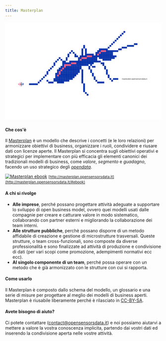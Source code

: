 ```yaml
---
title: Masterplan
---
```


[![Logo Masterplan](assets/img/work/proj-3/projectopendata.svg)](http://masterplan.opensensorsdata.it)

#### Che cos'è

Il [Masterplan](https://it.wikipedia.org/wiki/Masterplan_(urbanistica)#Definizione) è un modello che descrive i concetti (e le loro relazioni) per armonizzare obiettivi di business, organizzare i ruoli, condividere e riusare dati con licenze aperte. Il Masterplan si concentra sugli obiettivi operativi e strategici per implementare con più efficacia gli elementi canonici dei tradizionali modelli di business, come *valore*, *segmento* e *guadagno*, facendo un uso strategico degli [*opendata*](http://opendatahandbook.org/guide/it/).

[![Masterplan ebook](assets/img/work/proj-3/cover_icon_png)](http://masterplan.opensensorsdata.it/#ebook)
<small>[http://masterplan.opensensorsdata.it](http://masterplan.opensensorsdata.it/#ebook)</small>

#### A chi si rivolge

- **Alle imprese**, perché possano progettare attività adeguate a supportare lo sviluppo di open business model, ovvero quei modelli usati dalle compagnie per creare e catturare valore in modo sistematico, collaborando con partner esterni e migliorando la collaborazione dei team interni.  
- **Alle strutture pubbliche**, perchè possano disporre di un metodo affidabile di creazione e gestione di  microstrutture trasversali. Queste strutture, o team cross-funzionali, sono composte da diverse professionalità e sono finalizzate ad attività di produzione e condivisione di dati (per vari scopi come promozione, adempimenti normativi ecc ecc).
- **Al singolo componente di un team**, perché possa  operare con un metodo che è già armonizzato con le strutture con cui si rapporta.


#### Come usarlo

Il Masterplan è composto dallo schema del modello, un glossario e una serie di misure per progettare al meglio dei modelli di business aperti. Masterplan è riusabile liberamente perché è rilasciato in [CC-BY-SA](http://creativecommons.org/licenses/by-sa/4.0/).


#### Avete bisogno di aiuto?
Ci potete contattare (contact@opensensorsdata.it) e noi possiamo aiutarvi a mettere a valore la vostra conoscenza implicita, partendo dai vostri dati ed inserendo la condivisione aperta nelle vostre attività.